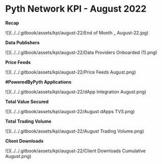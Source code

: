 # Pyth Network KPI - August 2022

**Recap**



![](../../.gitbook/assets/kpi/august-22/End of Month _ August-22.jpg)

**Data Publishers**

![](../../.gitbook/assets/kpi/august-22/Data Providers Onboarded (1).png)

**Price Feeds**

![](../../.gitbook/assets/kpi/august-22/Price Feeds August.png)

**#PoweredByPyth Applications**

![](../../.gitbook/assets/kpi/august-22/dApp Integration August.png)

**Total Value Secured**

![](../../.gitbook/assets/kpi/august-22/August dApps TVS.png)

**Total Trading Volume**

![](../../.gitbook/assets/kpi/august-22/August Trading Volume.png)

**Client Downloads**

![](../../.gitbook/assets/kpi/august-22/Client Downloads Cumulative August.png)
